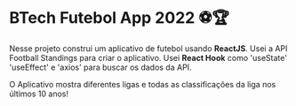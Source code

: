 #	BTech Futebol App 2022 ⚽🏆



Nesse projeto construi um aplicativo de futebol usando **ReactJS**.
Usei a API Football Standings para criar o aplicativo.
Usei **React Hook** como  'useState'  'useEffect' e 'axios' para buscar os dados da API.


O Aplicativo mostra diferentes ligas e todas as classificações da liga nos últimos 10 anos!

